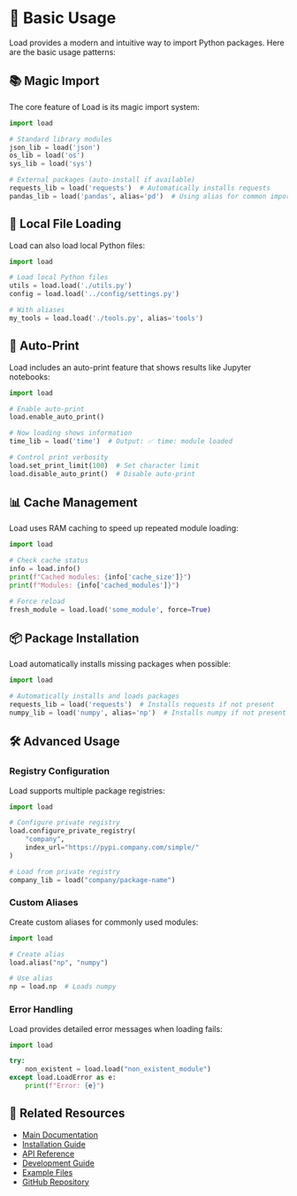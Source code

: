# 💪 Basic Usage

Load provides a modern and intuitive way to import Python packages. Here are the basic usage patterns:

## 📚 Magic Import

The core feature of Load is its magic import system:

```python
import load

# Standard library modules
json_lib = load('json')
os_lib = load('os')
sys_lib = load('sys')

# External packages (auto-install if available)
requests_lib = load('requests')  # Automatically installs requests
pandas_lib = load('pandas', alias='pd')  # Using alias for common import patterns
```

## 📁 Local File Loading

Load can also load local Python files:

```python
import load

# Load local Python files
utils = load.load('./utils.py')
config = load.load('../config/settings.py')

# With aliases
my_tools = load.load('./tools.py', alias='tools')
```

## 🎯 Auto-Print

Load includes an auto-print feature that shows results like Jupyter notebooks:

```python
import load

# Enable auto-print
load.enable_auto_print()

# Now loading shows information
time_lib = load('time')  # Output: ✅ time: module loaded

# Control print verbosity
load.set_print_limit(100)  # Set character limit
load.disable_auto_print()  # Disable auto-print
```

## 📊 Cache Management

Load uses RAM caching to speed up repeated module loading:

```python
import load

# Check cache status
info = load.info()
print(f"Cached modules: {info['cache_size']}")
print(f"Modules: {info['cached_modules']}")

# Force reload
fresh_module = load.load('some_module', force=True)
```

## 📦 Package Installation

Load automatically installs missing packages when possible:

```python
import load

# Automatically installs and loads packages
requests_lib = load('requests')  # Installs requests if not present
numpy_lib = load('numpy', alias='np')  # Installs numpy if not present with alias
```

## 🛠️ Advanced Usage

### Registry Configuration

Load supports multiple package registries:

```python
import load

# Configure private registry
load.configure_private_registry(
    "company",
    index_url="https://pypi.company.com/simple/"
)

# Load from private registry
company_lib = load("company/package-name")
```

### Custom Aliases

Create custom aliases for commonly used modules:

```python
import load

# Create alias
load.alias("np", "numpy")

# Use alias
np = load.np  # Loads numpy
```

### Error Handling

Load provides detailed error messages when loading fails:

```python
import load

try:
    non_existent = load.load("non_existent_module")
except load.LoadError as e:
    print(f"Error: {e}")
```

## 🔗 Related Resources

- [Main Documentation](./index.md)
- [Installation Guide](./installation.md)
- [API Reference](./api.md)
- [Development Guide](./development.md)
- [Example Files](https://github.com/pyfunc/load/tree/main/examples)
- [GitHub Repository](https://github.com/pyfunc/load)
